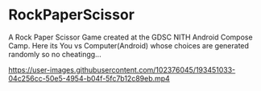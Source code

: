 
# RockPaperScissor
A Rock Paper Scissor Game created at the GDSC NITH Android Compose Camp.
Here its You vs Computer(Android) whose choices are generated randomly so no cheatingg...



https://user-images.githubusercontent.com/102376045/193451033-04c256cc-50e5-4954-b04f-5fc7b12c89eb.mp4
